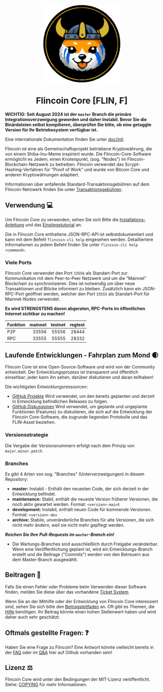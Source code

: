<h1 align="center">
<img src="https://raw.githubusercontent.com/flincoin/flincoin/master/share/pixmaps/flincoin256.svg" alt="Flincoin" width="256"/>
<br/><br/>
Flincoin Core [FLIN, ₣]  
</h1>

**WICHTIG: Seit August 2024 ist der `master` Branch die primäre Integrationsverzweigung geworden und daher Instabil.
Bevor Sie die Binärdateien selbst kompilieren, überprüfen Sie bitte, ob eine getaggte Version für Ihr Betriebssystem verfügbar ist.**
 
Eine internationale Dokumentation finden Sie unter [doc/intl](doc/intl/README.md).
 
Flincoin ist eine als Gemeinschaftsprojekt betriebene Kryptowährung, die von einem Shiba-Inu-Meme inspiriert wurde.
Die Flincoin-Core-Software ermöglicht es Jedem, einen Knotenpunkt, (sog. "Nodes") im Flincoin-Blockchain-Netzwerk zu betreiben.
Flincoin verwendet das Scrypt-Hashing-Verfahren für "Proof of Work" und wurde von Bitcoin Core und anderen Kryptowährungen adaptiert.
 
Informationen über anfallende Standard-Transaktionsgebühren auf dem Flincoin-Netzwerk finden Sie unter [Transaktionsgebühren](doc/fee-recommendation.md).
 
## Verwendung 💻
 
Um Flincoin Core zu verwenden, sehen Sie sich Bitte die [Installations-Anleitung](INSTALL.md) und das [Einstiegstutorial](doc/getting-started.md) an.
 
Die in Flincoin Core enthaltene JSON-RPC-API ist selbstdokumentiert und kann mit dem Befehl `flincoin-cli help` eingesehen werden. Detailliertere Informationen zu jedem Befehl finden Sie unter `flincoin-cli help <command>`.
 
### Viele Ports

Flincoin Core verwendet den Port `33556` als Standart-Port zur Kommunikation
mit dem Peer-to-Peer Netzwerk und um die "Mainnet" Blockchain zu synchronisieren.
Dies ist notwendig um über neue Transaktionen und Blöcke informiert zu bleiben.
Zusätzlich kann ein JSON-RPC-Port geöffnet werden, welcher den Port `33555` als Standart-Port für Mainnet-Nodes verwendet.

**Es wird STRENGSTENS davon abgeraten, RPC-Ports im öffentlichen Internet sichtbar zu machen!**

| Funktion | mainnet | testnet | regtest |
| :------- | ------: | ------: | ------: |
| P2P      |   33556 |   55556 |   28444 |
| RPC      |   33555 |   55555 |   28332 |

## Laufende Entwicklungen - Fahrplan zum Mond 🌒

Flincoin Core ist eine Open-Source-Software und wird von der Community entwickelt.
Der Entwicklungsprozess ist transparent und öffentlich einsehbar; jeder kann ihn sehen, darüber diskutieren und daran teilhaben!

Die wichtigsten Entwicklungsressourcen:

* [GitHub Projekte](https://github.com/flincoin/flincoin/projects) 
  Wird verwendet, um den bereits geplanten und derzeit in Entwicklung befindlichen Releases zu folgen.
* [GitHub Diskussionen](https://github.com/flincoin/flincoin/discussions)
  Wird verwendet, um geplante und ungeplante Funktionen (Features) zu diskutieren, die sich auf die Entwicklung der Flincoin Core-Software, die zugrunde liegenden Protokolle und das FLIN-Asset beziehen.

### Versionsstrategie

Die Vergabe der Versionsnummern erfolgt nach dem Prinzip von ```major.minor.patch```.

### Branches
Es gibt 4 Arten von sog. "Branches" (Unterverzweigungen) in diesem Repository:

- **master:** Instabil - Enthält den neuesten Code, der sich derzeit in der Entwicklung befindet.
- **maintenance:** Stabil, enthält die neueste Version früherer Versionen, die noch aktiv gewartet werden. Format: ```<version>-maint```
- **development:** Instabil, enthält neuen Code für kommende Versionen. Format: ```<version>-dev```
- **archive:** Stabile, unveränderliche Branches für alte Versionen, die sich nicht mehr ändern, weil sie nicht mehr gepflegt werden.

***Reichen Sie Ihre Pull-Requests im `master`-Branch ein!***

* Die Wartungs-Branches sind ausschließlich durch Freigabe veränderbar. Wenn eine Veröffentlichung geplant ist, wird ein Entwicklungs-Branch erstellt und die Beitrage ("Commits") werden von den Betreuern aus dem Master-Branch ausgewählt.

## Beitragen 🤝
 
Falls Sie einen Fehler oder Probleme beim Verwenden dieser Software finden, melden Sie diese über das vorhandene [Ticket System](https://github.com/flincoin/flincoin/issues/new?assignees=&labels=bug&template=bug_report.md&title=%5Bbug%5D+).
 
Wenn Sie an der Mithilfe oder der Entwicklung von Flincoin Core interessiert sind, sehen Sie sich bitte den [Beitragsleitfaden](CONTRIBUTING.md) an.
Oft gibt es Themen, die [Hilfe](https://github.com/flincoin/flincoin/labels/help%20wanted) benötigen. Ihr Beitrag könnte einen hohen Stellenwert haben und wird daher auch sehr geschätzt.
 
## Oftmals gestellte Fragen: ❓
 
Haben Sie eine Frage zu Flincoin? Eine Antwort könnte vielleicht bereits in der [FAQ](doc/FAQ.md) oder im
[Q&A](https://github.com/flincoin/flincoin/discussions/categories/q-a) hier auf Github vorhanden sein!
 
## Lizenz ⚖️
 
Flincoin Core wird unter den Bedingungen der MIT-Lizenz veröffentlicht.
Siehe: [COPYING](COPYING) für mehr Informationen.

